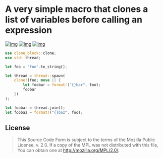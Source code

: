 # A very simple macro that clones a list of variables before calling an expression

[![img](https://img.shields.io/crates/l/clone-block.svg)](https://github.com/r3v2d0g/clone-block/blob/main/LICENSE.txt) [![img](https://img.shields.io/crates/v/clone-block.svg)](https://crates.io/crates/clone-block) [![img](https://docs.rs/clone-block/badge.svg)](https://docs.rs/clone-block)

```rust
use clone_block::clone;
use std::thread;

let foo = "foo".to_string();

let thread = thread::spawn(
    clone!(foo; move || {
        let foobar = format!("{}bar", foo);
        foobar
    })
);

let foobar = thread.join();
let foobaz = format!("{}baz", foo);
```


## License

> This Source Code Form is subject to the terms of the Mozilla Public License, v. 2.0. If a copy of the MPL was not distributed with this file, You can obtain one at <http://mozilla.org/MPL/2.0/>.
